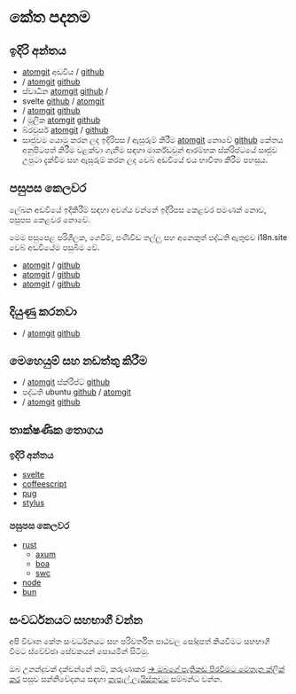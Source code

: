 # කේත පදනම

## ඉදිරි අන්තය

* [atomgit](https://atomgit.com/i18n/proto) අඩවිය / [github](https://github.com/i18n-site/site)
* / [atomgit](https://atomgit.com/i18n/md) [github](https://github.com/i18n-site/md)
* ස්වාධීන [atomgit](https://atomgit.com/i18n/18x) [github](https://github.com/i18n-site/18x) /
* svelte [github](https://github.com/i18n-site/plugin) / [atomgit](https://atomgit.com/i18n/plugin)
* / [atomgit](https://atomgit.com/i18n/proto) [github](https://github.com/i18n-site/proto)
* / මූලික [atomgit](https://atomgit.com/i18n/lib) [github](https://github.com/i18n-site/lib)
* බ්රවුසර් [atomgit](https://atomgit.com/i18n/ie) / [github](https://github.com/i18n-site/ie)
* සෘජුවම යොමු කරන ලද ඉදිරිපස / ඇසුරුම් කිරීම [atomgit](https://atomgit.com/i18n/x) නොවේ [github](https://github.com/i18n-site/x)
  කේතය අනුපිටපත් කිරීම වළක්වා ගැනීම සඳහා මාර්ක්ඩවුන් ආරම්භක ස්ක්රිප්ටයේ සෘජුව උපුටා දැක්වීම සහ ඇසුරුම් කරන ලද වෙබ් අඩවියේ එය භාවිතා කිරීම පහසුය.

## පසුපස කෙලවර

ලේඛන අඩවියේ ඉදිකිරීම් සඳහා අවශ්ය වන්නේ ඉදිරිපස කෙළවර පමණක් නොව, පසුපස කෙළවර නොවේ.

මෙම පසුපෙළ පරිශීලක, ගෙවීම්, පණිවිඩ තල්ලු සහ අනෙකුත් පද්ධති ඇතුළුව i18n.site වෙබ් අඩවියේම පසුබිම වේ.

* [atomgit](https://atomgit.com/i18n-api/srv) / [github](https://github.com/i18n-api/srv)
* [atomgit](https://atomgit.com/i18n-api/pub) / [github](https://github.com/i18n-api/pub)
* [atomgit](https://atomgit.com/i18n/rust) / [github](https://github.com/i18n-site/rust)

## දියුණු කරනවා

* / [atomgit](https://atomgit.com/i18n-api/srv.docker) [github](https://github.com/i18n-api/srv.docker)

## මෙහෙයුම් සහ නඩත්තු කිරීම

* / [atomgit](https://atomgit.com/i18n-ops/ops) ස්ක්රිප්ට් [github](https://github.com/i18n-ops/ops)
* පද්ධති ubuntu [github](https://github.com/i18n-ops/ubuntu) / [atomgit](https://atomgit.com/i18n-ops/ubuntu)
* / [atomgit](https://atomgit.com/i18n/cron) [github](https://github.com/i18n-cron/cron)

## තාක්ෂණික තොගය

### ඉදිරි අන්තය

* [svelte](//svelte.dev)
* [coffeescript](//coffeescript.org)
* [pug](https://github.com/pugjs/pug)
* [stylus](https://stylus.com)

### පසුපස කෙලවර

* [rust](//rust.org)
  * [axum](//github.com/tokio-rs/axum)
  * [boa](//github.com/boa-dev/boa)
  * [swc](//swc.rs)
* [node](//nodejs.org)
* [bun](//bun.dev)

## සංවර්ධනයට සහභාගී වන්න

අපි විවෘත කේත සංවර්ධනයට සහ පරිවර්තිත පාඨවල සෝදුපත් කියවීමට සහභාගී වීමට ස්වේච්ඡා සේවකයන් සොයමින් සිටිමු.

ඔබ උනන්දුවක් දක්වන්නේ නම්, කරුණාකර [→ ඔබගේ පැතිකඩ පිරවීමට මෙතැන ක්ලික් කර](https://ggl.link/i18n) පසුව සන්නිවේදනය සඳහා [තැපැල් ලැයිස්තුවට](https://groups.google.com/u/2/g/i18n-site) සම්බන්ධ වන්න.